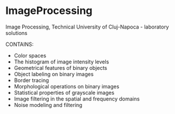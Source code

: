 # ImageProcessing
 Image Processing, Technical University of Cluj-Napoca - laboratory solutions 

 CONTAINS:
- Color spaces
- The histogram of image intensity levels
- Geometrical features of binary objects
- Object labeling on binary images
- Border tracing
- Morphological operations on binary images
- Statistical properties of grayscale images
- Image filtering in the spatial and frequency domains
-  Noise modeling and filtering

